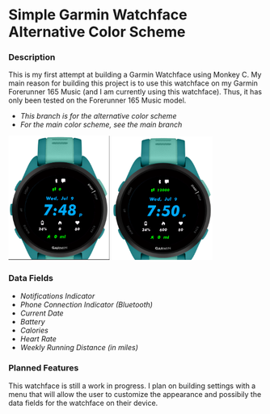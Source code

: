 # **Simple Garmin Watchface Alternative Color Scheme**

### **Description**
This is my first attempt at building a Garmin Watchface using Monkey C.
My main reason for building this project is to use this watchface on my Garmin Forerunner 165 Music (and I am currently using this watchface). Thus, it has only been tested on the Forerunner 165 Music model. 

- *This branch is for the alternative color scheme*
- *For the main color scheme, see the main branch*

<img src="img/watchface_preview.png" alt="watchface_image" width="200" />   <img src="img/watchface_preview_02.png" alt="watchface_image" width="200" />

### **Data Fields**
- *Notifications Indicator*
- *Phone Connection Indicator (Bluetooth)*
- *Current Date*
- *Battery*
- *Calories*
- *Heart Rate*
- *Weekly Running Distance (in miles)*

### **Planned Features**
This watchface is still a work in progress. I plan on building settings with a menu that will allow the user to customize the appearance and possibily the data fields for the watchface on their device.
